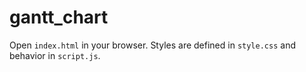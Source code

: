 # gantt_chart

Open `index.html` in your browser. Styles are defined in `style.css` and behavior in `script.js`.
